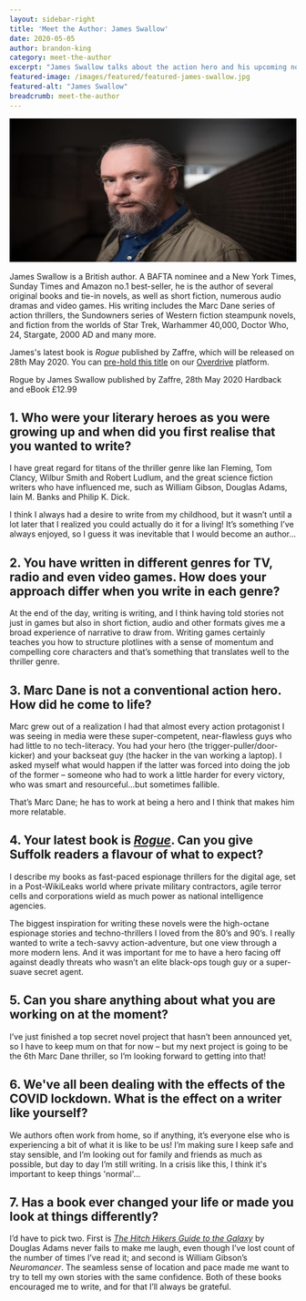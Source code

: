 ```yaml
---
layout: sidebar-right
title: 'Meet the Author: James Swallow'
date: 2020-05-05
author: brandon-king
category: meet-the-author
excerpt: "James Swallow talks about the action hero and his upcoming novel <cite>Rogue</cite>"
featured-image: /images/featured/featured-james-swallow.jpg
featured-alt: "James Swallow"
breadcrumb: meet-the-author
---
```


![James Swallow](/images/featured/featured-james-swallow.jpg)

James Swallow is a British author. A BAFTA nominee and a New York Times, Sunday Times and Amazon no.1 best-seller, he is the author of several original books and tie-in novels, as well as short fiction, numerous audio dramas and video games. His writing includes the Marc Dane series of action thrillers, the Sundowners series of Western fiction steampunk novels, and fiction from the worlds of Star Trek, Warhammer 40,000, Doctor Who, 24, Stargate, 2000 AD and many more.

James's latest book is <cite>Rogue</cite> published by Zaffre, which will be released on 28th May 2020. You can [pre-hold this title](https://suffolklibraries.overdrive.com/media/5404507) on our [Overdrive](/elibrary/overdrive/) platform.

Rogue by James Swallow published by Zaffre, 28th May 2020 Hardback and eBook £12.99

## 1.	Who were your literary heroes as you were growing up and when did you first realise that you wanted to write?

I have great regard for titans of the thriller genre like Ian Fleming, Tom Clancy, Wilbur Smith and Robert Ludlum, and the great science fiction writers who have influenced me, such as William Gibson, Douglas Adams, Iain M. Banks and Philip K. Dick.

I think I always had a desire to write from my childhood, but it wasn’t until a lot later that I realized you could actually do it for a living! It’s something I’ve always enjoyed, so I guess it was inevitable that I would become an author...

## 2.	You have written in different genres for TV, radio and even video games. How does your approach differ when you write in each genre?

At the end of the day, writing is writing, and I think having told stories not just in games but also in short fiction, audio and other formats gives me a broad experience of narrative to draw from. Writing games certainly teaches you how to structure plotlines with a sense of momentum and compelling core characters and that’s something that translates well to the thriller genre.

## 3. Marc Dane is not a conventional action hero. How did he come to life?

Marc grew out of a realization I had that almost every action protagonist I was seeing in media were these super-competent, near-flawless guys who had little to no tech-literacy. You had your hero (the trigger-puller/door-kicker) and your backseat guy (the hacker in the van working a laptop). I asked myself what would happen if the latter was forced into doing the job of the former – someone who had to work a little harder for every victory, who was smart and resourceful...but sometimes fallible.

That’s Marc Dane; he has to work at being a hero and I think that makes him more relatable.

## 4. Your latest book is [<cite>Rogue</cite>](https://suffolklibraries.overdrive.com/media/5404507). Can you give Suffolk readers a flavour of what to expect?

I describe my books as fast-paced espionage thrillers for the digital age, set in a Post-WikiLeaks world where private military contractors, agile terror cells and corporations wield as much power as national intelligence agencies.

The biggest inspiration for writing these novels were the high-octane espionage stories and techno-thrillers I loved from the 80’s and 90’s. I really wanted to write a tech-savvy action-adventure, but one view through a more modern lens. And it was important for me to have a hero facing off against deadly threats who wasn’t an elite black-ops tough guy or a super-suave secret agent.  

## 5. Can you share anything about what you are working on at the moment?

I’ve just finished a top secret novel project that hasn’t been announced yet, so I have to keep mum on that for now – but my next project is going to be the 6th Marc Dane thriller, so I’m looking forward to getting into that!

## 6. We've all been dealing with the effects of the COVID lockdown. What is the effect on a writer like yourself?

We authors often work from home, so if anything, it’s everyone else who is experiencing a bit of what it is like to be us! I’m making sure I keep safe and stay sensible, and I’m looking out for family and friends as much as possible, but day to day I’m still writing. In a crisis like this, I think it's important to keep things 'normal'...

## 7. Has a book ever changed your life or made you look at things differently?

I’d have to pick two. First is [<cite>The Hitch Hikers Guide to the Galaxy</cite>](https://suffolklibraries.overdrive.com/media/268204) by Douglas Adams never fails to make me laugh, even though I’ve lost count of the number of times I’ve read it; and second is William Gibson’s <cite>Neuromancer</cite>. The seamless sense of location and pace made me want to try to tell my own stories with the same confidence. Both of these books encouraged me to write, and for that I’ll always be grateful.
